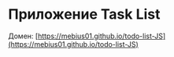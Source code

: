 # Приложение Task List
Домен: [https://mebius01.github.io/todo-list-JS](https://mebius01.github.io/todo-list-JS)
